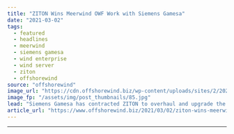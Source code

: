```yaml
---
title: "ZITON Wins Meerwind OWF Work with Siemens Gamesa"
date: "2021-03-02"
tags: 
  - featured
  - headlines
  - meerwind
  - siemens gamesa
  - wind enterprise
  - wind server
  - ziton
  - offshorewind
source: "offshorewind"
image_url: "https://cdn.offshorewind.biz/wp-content/uploads/sites/2/2021/03/02140003/Wind-Server_ZITON.jpg"
image_fp: "/assets/img/post_thumbnails/85.jpg"
lead: "Siemens Gamesa has contracted ZITON to overhaul and upgrade the wind turbine blades at"
article_url: "https://www.offshorewind.biz/2021/03/02/ziton-wins-meerwind-owf-work-with-siemens-gamesa/"
---
```


---

